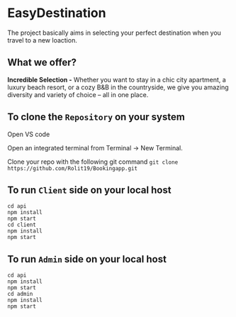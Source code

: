 # EasyDestination
The project basically aims in selecting your perfect destination when you travel to a new loaction.
## What we offer?
**Incredible Selection -**
Whether you want to stay in a chic city apartment, a luxury beach resort, or a cozy B&B in the countryside, we give you amazing diversity and variety of choice – all in one place.

## To clone the `Repository` on your system
Open VS code

Open an integrated terminal from Terminal -> New Terminal.

Clone your repo with the following git command
`git clone https://github.com/Rolit19/Bookingapp.git`

## To run `Client` side on your local host
```
cd api
npm install
npm start
cd client
npm install
npm start
```

## To run `Admin` side on your local host
```
cd api
npm install
npm start
cd admin
npm install
npm start
```
